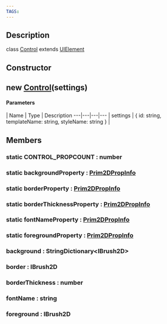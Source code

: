 ```yaml
---
TAGS:
---
```

## Description

class [Control](/classes/2.0/Control) extends [UIElement](/classes/2.0/UIElement)



## Constructor

## new [Control](/classes/2.0/Control)(settings)



#### Parameters
 | Name | Type | Description
---|---|---|---
 | settings | { id: string,  templateName: string,  styleName: string } | 

## Members

### static CONTROL_PROPCOUNT : number



### static backgroundProperty : [Prim2DPropInfo](/classes/2.0/Prim2DPropInfo)



### static borderProperty : [Prim2DPropInfo](/classes/2.0/Prim2DPropInfo)



### static borderThicknessProperty : [Prim2DPropInfo](/classes/2.0/Prim2DPropInfo)



### static fontNameProperty : [Prim2DPropInfo](/classes/2.0/Prim2DPropInfo)



### static foregroundProperty : [Prim2DPropInfo](/classes/2.0/Prim2DPropInfo)



### background : StringDictionary&lt;IBrush2D&gt;



### border : IBrush2D



### borderThickness : number



### fontName : string



### foreground : IBrush2D



